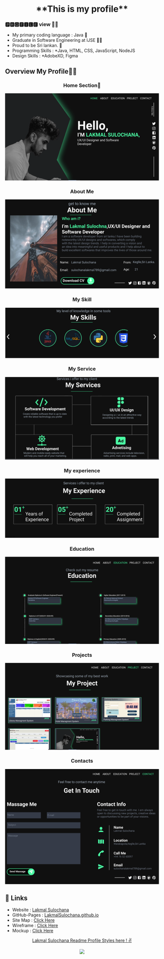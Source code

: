 <h1 align="center">**This is my profile**</h1>


### 🅿🆁🅾🅵🅸🅻🅴 view 🕵️‍♂️
- My primary coding language : Java 🧒
- Graduate in Software Engineering at IJSE 👨‍🎓
- Proud to be Sri lankan. 💙
- Programming Skills : *Java, HTML, CSS, JavaScript, NodeJS
- Design Skills : *AdobeXD, Figma

<h2>Overview My Profile🕵️‍♂️ </h2>

<h3 align="center">Home Section🧒</h3>

![Home Section Img](assets/image/mainPage.png)


<h3 align="center">About Me</h3>

![Home Section Img](assets/image/aboutMe.png)

<h3 align="center">My Skill</h3>

![Home Section Img](assets/image/mySkill.png)

<h3 align="center">My Service</h3>

![Home Section Img](assets/image/myService.png)

<h3 align="center">My experience</h3>

![Home Section Img](assets/image/myExp.png)

<h3 align="center">Education</h3>

![Home Section Img](assets/image/myEducation.png)

<h3 align="center">Projects</h3>

![Home Section Img](assets/image/myProject.png)

<h3 align="center">Contacts</h3>

![Home Section Img](assets/image/contactme.png)


## :link: **Links**
- Website : [Lakmal Sulochana]()
- GitHub-Pages : [LakmalSulochana.github.io](https://github.com/LakmalSulochana)
- Site Map : [Click Here](https://www.gloomaps.com/AtsQqWJjXd)
- Wireframe : [Click Here](https://wireframe.cc/huRbFR)
- Mockup : [Click Here](https://www.figma.com/file/axhp8GC5KQrahHbho0qKHx/Untitled?node-id=80%3A637)

<p align="center">
<a href="https://github.com/LakmalSulochana/Readme-File-Styles">
Lakmal Sulochana Readme Profile Styles here ! ✌
</a>
</p>

<p align="center">
  <img src="https://capsule-render.vercel.app/api?type=waving&color=gradient&height=80&section=footer"/>
</p>
